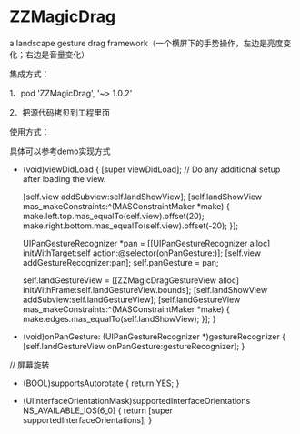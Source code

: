 # ZZMagicDrag

a landscape gesture drag framework（一个横屏下的手势操作，左边是亮度变化；右边是音量变化）

集成方式：

1、pod 'ZZMagicDrag', '~> 1.0.2'

2、把源代码拷贝到工程里面


使用方式：

具体可以参考demo实现方式

- (void)viewDidLoad {
    [super viewDidLoad];
    // Do any additional setup after loading the view.
    
    [self.view addSubview:self.landShowView];
    [self.landShowView mas_makeConstraints:^(MASConstraintMaker *make) {
        make.left.top.mas_equalTo(self.view).offset(20);
        make.right.bottom.mas_equalTo(self.view).offset(-20);
    }];
    
    UIPanGestureRecognizer *pan = [[UIPanGestureRecognizer alloc] initWithTarget:self action:@selector(onPanGesture:)];
    [self.view addGestureRecognizer:pan];
    self.panGesture = pan;
    
    self.landGestureView = [[ZZMagicDragGestureView alloc] initWithFrame:self.landGestureView.bounds];
    [self.landShowView addSubview:self.landGestureView];
    [self.landGestureView mas_makeConstraints:^(MASConstraintMaker *make) {
        make.edges.mas_equalTo(self.landShowView);
    }];
}

- (void)onPanGesture: (UIPanGestureRecognizer *)gestureRecognizer
{
    [self.landGestureView onPanGesture:gestureRecognizer];
}

// 屏幕旋转
- (BOOL)supportsAutorotate
{
    return YES;
}

- (UIInterfaceOrientationMask)supportedInterfaceOrientations NS_AVAILABLE_IOS(6_0)
{
    return [super supportedInterfaceOrientations];
}
